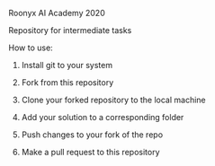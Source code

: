 Roonyx AI Academy 2020

Repository for intermediate tasks

How to use:

1. Install git to your system

2. Fork from this repository

3. Clone your forked repository to the local machine

4. Add your solution to a corresponding folder

5. Push changes to your fork of the repo

6. Make a pull request to this repository

